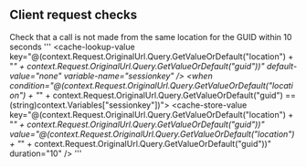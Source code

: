 ## Client request checks
Check that a call is not made from the same location for the GUID within 10 seconds
'''
<policies>
    <inbound>
        <base />
        <set-backend-service id="apim-generated-policy" backend-id="func-api-win-nodejs" />
        <cache-lookup-value key="@(context.Request.OriginalUrl.Query.GetValueOrDefault("location") + "_" + context.Request.OriginalUrl.Query.GetValueOrDefault("guid"))" default-value="none" variable-name="sessionkey" />
        <choose>
            <when condition="@(context.Request.OriginalUrl.Query.GetValueOrDefault("location") + "_" + context.Request.OriginalUrl.Query.GetValueOrDefault("guid") == (string)context.Variables["sessionkey"])">
                <return-response>
                    <set-status code="403" reason="Client session must be from same location" />
                </return-response>
            </when>
        </choose>
        <cache-store-value key="@(context.Request.OriginalUrl.Query.GetValueOrDefault("location") + "_" + context.Request.OriginalUrl.Query.GetValueOrDefault("guid"))" value="@(context.Request.OriginalUrl.Query.GetValueOrDefault("location") + "_" + context.Request.OriginalUrl.Query.GetValueOrDefault("guid"))" duration="10" />
    </inbound>
    <backend>
        <base />
    </backend>
    <outbound>
        <base />
    </outbound>
    <on-error>
        <base />
    </on-error>
</policies>
'''